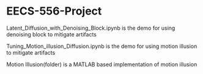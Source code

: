 # EECS-556-Project

Latent_Diffusion_with_Denoising_Block.ipynb is the demo for using denoising block to mitigate artifacts


Tuning_Motion_illusion_Diffusion.ipynb is the demo for using motion illusion to mitigate artifacts

Motion Illusion(folder) is a MATLAB based implementation of motion illusion

